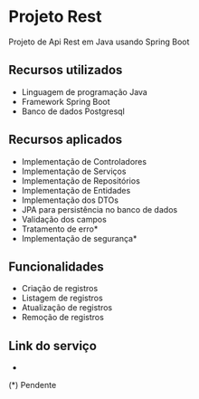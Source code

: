 # Projeto Rest
Projeto de Api Rest em Java usando Spring Boot

## Recursos utilizados
- Linguagem de programação Java
- Framework Spring Boot
- Banco de dados Postgresql

## Recursos aplicados
- Implementação de Controladores
- Implementação de Serviços
- Implementação de Repositórios
- Implementação de Entidades
- Implementação dos DTOs
- JPA para persistência no banco de dados
- Validação dos campos
- Tratamento de erro*
- Implementação de segurança*

## Funcionalidades
- Criação de registros
- Listagem de registros
- Atualização de registros
- Remoção de registros

## Link do serviço 
*

(*) Pendente
